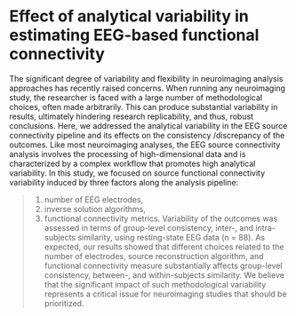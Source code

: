 # Effect of analytical variability in estimating EEG-based functional connectivity

The significant degree of variability and flexibility in neuroimaging analysis approaches has recently raised concerns. When running any neuroimaging study, the researcher is faced with a large number of methodological choices, often made arbitrarily. This can produce substantial variability in results, ultimately hindering research replicability, and thus, robust conclusions. Here, we addressed the analytical variability in the EEG source connectivity pipeline and its effects on the consistency /discrepancy of the outcomes. Like most neuroimaging analyses, the EEG source connectivity analysis involves the processing of high-dimensional data and is characterized by a complex workflow that promotes high analytical variability. In this study, we focused on source functional connectivity variability induced by three factors along the analysis pipeline: 
> 1) number of EEG electrodes, 
> 2) inverse solution algorithms, 
> 3) functional connectivity metrics. 
Variability of the outcomes was assessed in terms of group-level consistency, inter-, and intra-subjects similarity, using resting-state EEG data (n = 88). As expected, our results showed that different choices related to the number of electrodes, source reconstruction algorithm, and functional connectivity measure substantially affects group-level consistency, between-, and within-subjects similarity. We believe that the significant impact of such methodological variability represents a critical issue for neuroimaging studies that should be prioritized.

